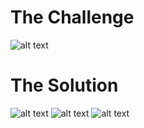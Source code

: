 <h1>The Challenge</h1>

![alt text](https://github.com/itismuzak/picoCTF-2022-writeups/blob/main/flag%20leak/FUATbtbXwAAGgBZ.jpg)
<h1>The Solution</h1>

![alt text](https://github.com/itismuzak/picoCTF-2022-writeups/blob/main/flag%20leak/FUATcvKX0AEMaL0.jpg)
![alt text](https://github.com/itismuzak/picoCTF-2022-writeups/blob/main/flag%20leak/FUATc-_XoAEtB8o.jpg)
![alt text](https://github.com/itismuzak/picoCTF-2022-writeups/blob/main/flag%20leak/FUATdK1XEAAhQ6v.jpg)
